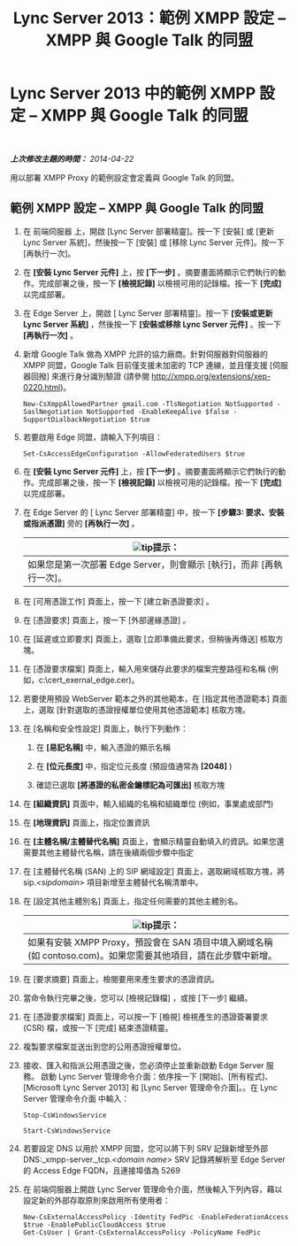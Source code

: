 ﻿---
title: Lync Server 2013：範例 XMPP 設定 – XMPP 與 Google Talk 的同盟
TOCTitle: 範例 XMPP 設定 – XMPP 與 Google Talk 的同盟
ms:assetid: 360a2f7b-015b-4e93-ac67-0f609c21f1a2
ms:mtpsurl: https://technet.microsoft.com/zh-tw/library/JJ204807(v=OCS.15)
ms:contentKeyID: 49290573
ms.date: 08/10/2015
mtps_version: v=OCS.15
ms.translationtype: HT
---

# Lync Server 2013 中的範例 XMPP 設定 – XMPP 與 Google Talk 的同盟

 

_**上次修改主題的時間：** 2014-04-22_

用以部署 XMPP Proxy 的範例設定會定義與 Google Talk 的同盟。

## 範例 XMPP 設定 – XMPP 與 Google Talk 的同盟

1.  在 前端伺服器 上，開啟 \[Lync Server 部署精靈\]。按一下 \[安裝\] 或 \[更新 Lync Server 系統\]，然後按一下 \[安裝\] 或 \[移除 Lync Server 元件\]。按一下 \[再執行一次\]。

2.  在 **\[安裝 Lync Server 元件\]** 上，按 **\[下一步\]** 。摘要畫面將顯示它們執行的動作。完成部署之後，按一下 **\[檢視記錄\]** 以檢視可用的記錄檔。按一下 **\[完成\]** 以完成部署。

3.  在 Edge Server 上，開啟 \[ Lync Server 部署精靈\]。按一下 **\[安裝或更新 Lync Server 系統\]** ，然後按一下 **\[安裝或移除 Lync Server 元件\]** 。按一下 **\[再執行一次\]** 。

4.  新增 Google Talk 做為 XMPP 允許的協力廠商。針對伺服器對伺服器的 XMPP 同盟，Google Talk 目前僅支援未加密的 TCP 連線，並且僅支援 \[伺服器回撥\] 來進行身分識別驗證 (請參閱 <http://xmpp.org/extensions/xep-0220.html>)。
    
        New-CsXmppAllowedPartner gmail.com -TlsNegotiation NotSupported -SaslNegotiation NotSupported -EnableKeepAlive $false -SupportDialbackNegotiation $true

5.  若要啟用 Edge 同盟，請輸入下列項目：
    
        Set-CsAccessEdgeConfiguration -AllowFederatedUsers $true

6.  在 **\[安裝 Lync Server 元件\]** 上，按 **\[下一步\]** 。摘要畫面將顯示它們執行的動作。完成部署之後，按一下 **\[檢視記錄\]** 以檢視可用的記錄檔。按一下 **\[完成\]** 以完成部署。

7.  在 Edge Server 的 \[ Lync Server 部署精靈\] 中，按一下 **\[步驟3: 要求、安裝或指派憑證\]** 旁的 **\[再執行一次\]** 。
    
    <table>
    <thead>
    <tr class="header">
    <th><img src="images/JJ205025.tip(OCS.15).gif" title="tip" alt="tip" />提示：</th>
    </tr>
    </thead>
    <tbody>
    <tr class="odd">
    <td>如果您是第一次部署 Edge Server，則會顯示 [執行]，而非 [再執行一次]。</td>
    </tr>
    </tbody>
    </table>


8.  在 \[可用憑證工作\] 頁面上，按一下 \[建立新憑證要求\] 。

9.  在 \[憑證要求\] 頁面上，按一下 \[外部邊緣憑證\] 。

10. 在 \[延遲或立即要求\] 頁面上，選取 \[立即準備此要求，但稍後再傳送\] 核取方塊。

11. 在 \[憑證要求檔案\] 頁面上，輸入用來儲存此要求的檔案完整路徑和名稱 (例如，c:\\cert\_exernal\_edge.cer)。

12. 若要使用預設 WebServer 範本之外的其他範本，在 \[指定其他憑證範本\] 頁面上，選取 \[針對選取的憑證授權單位使用其他憑證範本\] 核取方塊。

13. 在 \[名稱和安全性設定\] 頁面上，執行下列動作：
    
    1.  在 **\[易記名稱\]** 中，輸入憑證的顯示名稱
    
    2.  在 **\[位元長度\]** 中，指定位元長度 (預設值通常為 **\[2048\]** )
    
    3.  確認已選取 **\[將憑證的私密金鑰標記為可匯出\]** 核取方塊

14. 在 **\[組織資訊\]** 頁面中，輸入組織的名稱和組織單位 (例如，事業處或部門)

15. 在 **\[地理資訊\]** 頁面上，指定位置資訊

16. 在 **\[主體名稱/主體替代名稱\]** 頁面上，會顯示精靈自動填入的資訊。如果您還需要其他主體替代名稱，請在後續兩個步驟中指定

17. 在 \[主體替代名稱 (SAN) 上的 SIP 網域設定\] 頁面上，選取網域核取方塊，將 sip.*\<sipdomain\>* 項目新增至主體替代名稱清單中。

18. 在 \[設定其他主體別名\] 頁面上，指定任何需要的其他主體別名。
    
    <table>
    <thead>
    <tr class="header">
    <th><img src="images/JJ205025.tip(OCS.15).gif" title="tip" alt="tip" />提示：</th>
    </tr>
    </thead>
    <tbody>
    <tr class="odd">
    <td>如果有安裝 XMPP Proxy，預設會在 SAN 項目中填入網域名稱 (如 contoso.com)。如果您需要其他項目，請在此步驟中新增。</td>
    </tr>
    </tbody>
    </table>


19. 在 \[要求摘要\] 頁面上，檢閱要用來產生要求的憑證資訊。

20. 當命令執行完畢之後，您可以 \[檢視記錄檔\] ，或按 \[下一步\] 繼續。

21. 在 \[憑證要求檔案\] 頁面上，可以按一下 \[檢視\] 檢視產生的憑證簽署要求 (CSR) 檔，或按一下 \[完成\] 結束憑證精靈。

22. 複製要求檔案並送出到您的公用憑證授權單位。

23. 接收、匯入和指派公用憑證之後，您必須停止並重新啟動 Edge Server 服務。 啟動 Lync Server 管理命令介面：依序按一下 \[開始\]、\[所有程式\]、\[Microsoft Lync Server 2013\] 和 \[Lync Server 管理命令介面\]。。在 Lync Server 管理命令介面 中輸入：
    
    ```
    Stop-CsWindowsService
    ```
    ```
    Start-CsWindowsService
    ```

24. 若要設定 DNS 以用於 XMPP 同盟，您可以將下列 SRV 記錄新增至外部 DNS:\_xmpp-server.\_tcp.*\<domain name\>* SRV 記錄將解析至 Edge Server 的 Access Edge FQDN，且連接埠值為 5269

25. 在 前端伺服器上開啟 Lync Server 管理命令介面，然後輸入下列內容，藉以設定新的外部存取原則來啟用所有使用者：
    
        New-CsExternalAccessPolicy -Identity FedPic -EnableFederationAccess $true -EnablePublicCloudAccess $true
        Get-CsUser | Grant-CsExternalAccessPolicy -PolicyName FedPic

